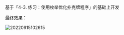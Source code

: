 基于「4-3. 练习：使用枚举优化扑克牌程序」的基础上开发

最终效果：

![20220615102615](https://cdn.jsdelivr.net/gh/123taojiale/dahuyou_picture@main/blogs/20220615102615.png)

